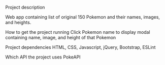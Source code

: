 Project description

Web app containing list of original 150 Pokemon and their names, images, and heights.

How to get the project running
Click Pokemon name to display modal containing name, image, and height of that Pokemon

Project dependencies
HTML, CSS, Javascript, jQuery, Bootstrap, ESLint

Which API the project uses
PokeAPI
